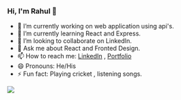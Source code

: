 ###    Hi, I'm Rahul 👋

- 🔭 I’m currently working on web application using api's.
- 🌱 I’m currently learning React and Express.
- 👯 I’m looking to collaborate on LinkedIn.
- 💬 Ask me about React and Fronted Design.
- 📫 How to reach me: [LinkedIn](https://www.linkedin.com/in/rahul-kumar-5002981b6/) , [Portfolio](https://portfolio-e250f.web.app/)
- 😄 Pronouns: He/His
- ⚡ Fun fact: Playing cricket , listening songs.

![](https://github-readme-stats.vercel.app/api?username=Rahul-icoder&&show_icons=true&title_color=ffffff&icon_color=bb2acf&text_color=daf7dc&bg_color=151515)
